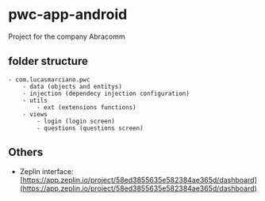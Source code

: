# pwc-app-android

Project for the company Abracomm

## folder structure

    - com.lucasmarciano.pwc
        - data (objects and entitys)
        - injection (dependecy injection configuration)
        - utils 
            - ext (extensions functions)
        - views
            - login (login screen)
            - questions (questions screen)
            
            
## Others

- Zeplin interface: [https://app.zeplin.io/project/58ed3855635e582384ae365d/dashboard](https://app.zeplin.io/project/58ed3855635e582384ae365d/dashboard)
